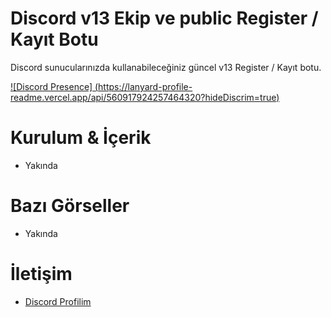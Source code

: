 # Discord v13 Ekip ve public Register / Kayıt Botu 


Discord sunucularınızda kullanabileceğiniz güncel v13 Register / Kayıt botu. 

  

 [![Discord Presence] (https://lanyard-profile-readme.vercel.app/api/560917924257464320?hideDiscrim=true)](https://discord.com/users/560917924257464320) 

  
 # Kurulum & İçerik 


 - Yakında 

  

 # Bazı Görseller  

- Yakında 


 # İletişim 

 - [Discord Profilim](https://discord.com/users/560917924257464320) 
